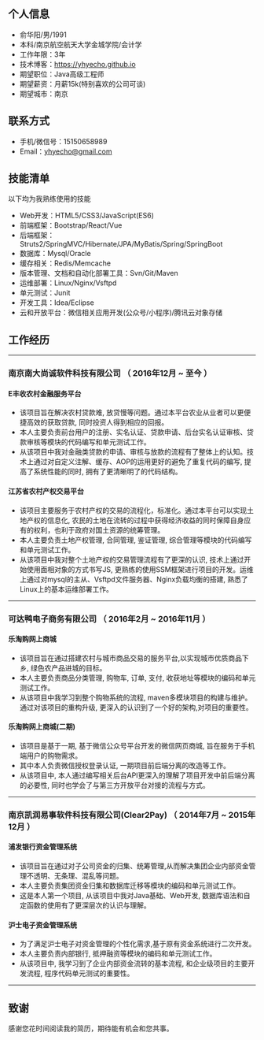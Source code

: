 ## 个人信息
 - 俞华阳/男/1991 
 - 本科/南京航空航天大学金城学院/会计学 
 - 工作年限：3年
 - 技术博客：https://yhyecho.github.io
 - 期望职位：Java高级工程师
 - 期望薪资：月薪15k(特别喜欢的公司可谈)
 - 期望城市：南京

## 联系方式
- 手机/微信号：15150658989
- Email：yhyecho@gmail.com

## 技能清单
以下均为我熟练使用的技能
- Web开发：HTML5/CSS3/JavaScript(ES6)
- 前端框架：Bootstrap/React/Vue
- 后端框架：Struts2/SpringMVC/Hibernate/JPA/MyBatis/Spring/SpringBoot
- 数据库：Mysql/Oracle
- 缓存相关：Redis/Memcache
- 版本管理、文档和自动化部署工具：Svn/Git/Maven
- 运维部署：Linux/Nginx/Vsftpd
- 单元测试：Junit
- 开发工具：Idea/Eclipse
- 云和开放平台：微信相关应用开发(公众号/小程序)/腾讯云对象存储

## 工作经历
---

### 南京南大尚诚软件科技有限公司 （ 2016年12月 ~ 至今 ）

#### E丰收农村金融服务平台 
* 该项目旨在解决农村贷款难, 放贷慢等问题。通过本平台农业从业者可以更便捷高效的获取贷款, 同时投资人得到相应的回报。
* 本人主要负责前台用户的注册、实名认证、贷款申请、后台实名认证审核、贷款审核等模块的代码编写和单元测试工作。
* 从该项目中我对金融类贷款的申请、审核与放款的流程有了整体上的认知。技术上通过对自定义注解、缓存、AOP的运用更好的避免了重复代码的编写, 提高了系统性能的同时, 拥有了更清晰明了的代码结构。


#### 江苏省农村产权交易平台 
* 该项目主要服务于农村产权的交易的流程化，标准化。通过本平台可以实现土地产权的信息化, 农民的土地在流转的过程中获得经济收益的同时保障自身应有的权利，也利于政府对国土资源的统筹管理。
* 本人主要负责土地产权管理, 合同管理, 鉴证管理, 综合管理等模块的代码编写和单元测试工作。
* 从该项目中我对整个土地产权的交易管理流程有了更深的认识, 技术上通过开始使用面相对象的方式书写JS, 更熟练的使用SSM框架进行项目的开发。运维上通过对mysql的主从、Vsftpd文件服务器、Nginx负载均衡的搭建, 熟悉了Linux上的基本运维部署工作。

---

### 可达鸭电子商务有限公司 （ 2016年2月 ~ 2016年11月 ）

#### 乐淘购网上商城
* 该项目旨在通过搭建农村与城市商品交易的服务平台,以实现城市优质商品下乡, 绿色农产品进城的目标。
* 本人主要负责商品分类管理, 购物车, 订单, 支付, 收获地址等模块的编码和单元测试工作。
* 从该项目中我学习到整个购物系统的流程, maven多模块项目的构建与维护。通过对该项目的重构升级, 更深入的认识到了一个好的架构,对项目的重要性。

#### 乐淘购网上商城(二期)
* 该项目是基于一期, 基于微信公众号平台开发的微信网页商城, 旨在服务于手机端用户的购物需求。
* 其中本人负责微信授权登录认证, 一期项目前后端分离的改造等工作。
* 从该项目中, 本人通过编写相关后台API更深入的理解了项目开发中前后端分离的必要性, 同时也学会了与第三方开放平台对接的流程与方式。

---
 
### 南京凯润易事软件科技有限公司(Clear2Pay) （ 2014年7月 ~ 2015年12月 ）

#### 浦发银行资金管理系统 
* 该项目旨在通过对子公司资金的归集、统筹管理,从而解决集团企业内部资金管理不透明、无条理、混乱等问题。
* 本人主要负责集团资金归集和数据库迁移等模块的编码和单元测试工作。
* 这是本人第一个项目, 从该项目中我对Java基础、Web开发, 数据库语法和自定函数的使用有了更深层次的认识与理解。

#### 沪士电子资金管理系统
* 为了满足沪士电子对资金管理的个性化需求,基于原有资金系统进行二次开发。
* 本人主要负责内部银行, 抵押融资等模块的编码和单元测试工作。
* 从该项目中, 我学习到了企业内部资金流转的基本流程, 和企业级项目的主要开发流程, 程序代码单元测试的重要性。


---
## 致谢
感谢您花时间阅读我的简历，期待能有机会和您共事。
